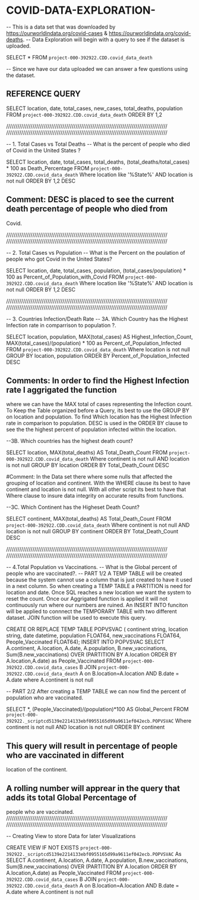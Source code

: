 # COVID-DATA-EXPLORATION-

-- This is a data set that was downloaded by https://ourworldindata.org/covid-cases &
https://ourworldindata.org/covid-deaths.
-- Data Exploration will begin with a query to see if the dataset is uploaded.

SELECT *
FROM `project-000-392922.CDD.covid_data_death`

-- Since we have our data uploaded we can answer a few questions using the dataset.

## REFERENCE QUERY

SELECT location, date, total_cases, new_cases, total_deaths, population
FROM `project-000-392922.CDD.covid_data_death`
ORDER BY 1,2

//////////////////////////////////////////////////////////////////////////////////////
//////////////////////////////////////////////////////////////////////////////////////

-- 1. Total Cases vs Total Deaths
-- What is the percent of people who died of Covid in the United States ?

SELECT location, date, total_cases, total_deaths, (total_deaths/total_cases) * 100 as
Death_Percentage
FROM `project-000-392922.CDD.covid_data_death`
Where location like '%State%' AND location is not null
ORDER BY 1,2 DESC

## Comment: DESC is placed to see the current death percentage of people who died from
Covid.

//////////////////////////////////////////////////////////////////////////////////////
//////////////////////////////////////////////////////////////////////////////////////

-- 2. Total Cases vs Population
-- What is the Percent on the poulation of people who got Covid in the United States?

SELECT location, date, total_cases, population, (total_cases/population) * 100 as
Percent_of_Population_with_Covid
FROM `project-000-392922.CDD.covid_data_death`
Where location like '%State%' AND location is not null
ORDER BY 1,2 DESC

//////////////////////////////////////////////////////////////////////////////////////
//////////////////////////////////////////////////////////////////////////////////////

-- 3. Countries Infection/Death Rate
-- 3A. Which Country has the Highest Infection rate in comparrison to population ?.

SELECT location, population, MAX(total_cases) AS Highest_Infection_Count,
MAX(total_cases)/(population) * 100 as Percent_of_Population_Infected
FROM `project-000-392922.CDD.covid_data_death`
Where location is not null
GROUP BY location, population
ORDER BY Percent_of_Population_Infected DESC

## Comments: In order to find the Highest Infection rate I aggrigated the function
where we can have the MAX total of cases representing the Infection count. To Keep the
Table organized before a Query, its best to use the GROUP BY on location and
population. To find Which location has the Highest Infection rate in comparison to
population. DESC is used in the ORDER BY clause to see the the highest percent of
population infected within the location.

--3B. Which countries has the highest death count?

SELECT location, MAX(total_deaths) AS Total_Death_Count
FROM `project-000-392922.CDD.covid_data_death`
Where continent is not null AND location is not null
GROUP BY location
ORDER BY Total_Death_Count DESC

#Comment: In the Data set there where some nulls that affected the grouping of
location and continent. With the WHERE clause its best to have continent and location
is not null. With all other script its best to have that Where clause to insure data
integrity on accurate results from functions.

--3C. Which Continent has the Higheset Death Count?

SELECT continent, MAX(total_deaths) AS Total_Death_Count
FROM `project-000-392922.CDD.covid_data_death`
Where continent is not null AND location is not null
GROUP BY continent
ORDER BY Total_Death_Count DESC

//////////////////////////////////////////////////////////////////////////////////////
//////////////////////////////////////////////////////////////////////////////////////

-- 4.Total Population vs Vaccinations.
-- What is the Global percent of people who are vaccinated?.
-- PART 1/2 A TEMP TABLE will be created because the system cannot use a column that is
just created to have it used in a next column. So when creating a TEMP TABLE a
PARTITION is need for location and date. Once SQL reaches a new location we want the
system to reset the count. Once our Aggrigated function is applied it will not
continuously run where our numbers are ruined. An INSERT INTO funciton will be applied
to connnect the TEMPORARY TABLE with two different dataset. JOIN function will be used
to execute this query.


CREATE OR REPLACE TEMP TABLE POPVSVAC
(
continent string,
location string,
date datetime,
population FLOAT64,
new_vaccinations FLOAT64,
People_Vaccinated FLOAT64);
INSERT INTO POPVSVAC
SELECT A.continent, A.location, A.date, A.population, B.new_vaccinations,
Sum(B.new_vaccinations) OVER (PARTITION BY A.location ORDER BY A.location,A.date) as
People_Vaccinated
FROM `project-000-392922.CDD.covid_data_cases` B
JOIN `project-000-392922.CDD.covid_data_death` A
on B.location=A.location AND B.date = A.date
where A.continent is not null

-- PART 2/2 After creating a TEMP TABLE we can now find the percent of population who
are vaccinated.

SELECT *, (People_Vaccinated)/(population)*100 AS Global_Percent
FROM `project-000-392922._scriptcd5139e2214133ebf0955165d99a9611ef042ecb.POPVSVAC`
Where continent is not null AND location is not null
ORDER BY continent

## This query will result in percentage of people who are vaccinated in different
location of the continent.
## A rolling number will apprear in the query that adds its total Global Percentage of
people who are vaccinated.
//////////////////////////////////////////////////////////////////////////////////////
//////////////////////////////////////////////////////////////////////////////////////

-- Creating View to store Data for later Visualizations

CREATE VIEW IF NOT EXISTS
`project-000-392922._scriptcd5139e2214133ebf0955165d99a9611ef042ecb.POPVSVAC` As
SELECT A.continent, A.location, A.date, A.population, B.new_vaccinations,
Sum(B.new_vaccinations) OVER (PARTITION BY A.location ORDER BY A.location,A.date) as
People_Vaccinated
FROM `project-000-392922.CDD.covid_data_cases` B
JOIN `project-000-392922.CDD.covid_data_death` A
on B.location=A.location AND B.date = A.date
where A.continent is not null
